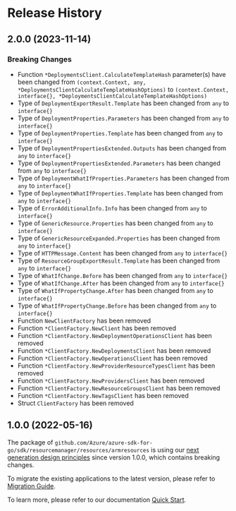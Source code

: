 # Release History

## 2.0.0 (2023-11-14)
### Breaking Changes

- Function `*DeploymentsClient.CalculateTemplateHash` parameter(s) have been changed from `(context.Context, any, *DeploymentsClientCalculateTemplateHashOptions)` to `(context.Context, interface{}, *DeploymentsClientCalculateTemplateHashOptions)`
- Type of `DeploymentExportResult.Template` has been changed from `any` to `interface{}`
- Type of `DeploymentProperties.Parameters` has been changed from `any` to `interface{}`
- Type of `DeploymentProperties.Template` has been changed from `any` to `interface{}`
- Type of `DeploymentPropertiesExtended.Outputs` has been changed from `any` to `interface{}`
- Type of `DeploymentPropertiesExtended.Parameters` has been changed from `any` to `interface{}`
- Type of `DeploymentWhatIfProperties.Parameters` has been changed from `any` to `interface{}`
- Type of `DeploymentWhatIfProperties.Template` has been changed from `any` to `interface{}`
- Type of `ErrorAdditionalInfo.Info` has been changed from `any` to `interface{}`
- Type of `GenericResource.Properties` has been changed from `any` to `interface{}`
- Type of `GenericResourceExpanded.Properties` has been changed from `any` to `interface{}`
- Type of `HTTPMessage.Content` has been changed from `any` to `interface{}`
- Type of `ResourceGroupExportResult.Template` has been changed from `any` to `interface{}`
- Type of `WhatIfChange.Before` has been changed from `any` to `interface{}`
- Type of `WhatIfChange.After` has been changed from `any` to `interface{}`
- Type of `WhatIfPropertyChange.After` has been changed from `any` to `interface{}`
- Type of `WhatIfPropertyChange.Before` has been changed from `any` to `interface{}`
- Function `NewClientFactory` has been removed
- Function `*ClientFactory.NewClient` has been removed
- Function `*ClientFactory.NewDeploymentOperationsClient` has been removed
- Function `*ClientFactory.NewDeploymentsClient` has been removed
- Function `*ClientFactory.NewOperationsClient` has been removed
- Function `*ClientFactory.NewProviderResourceTypesClient` has been removed
- Function `*ClientFactory.NewProvidersClient` has been removed
- Function `*ClientFactory.NewResourceGroupsClient` has been removed
- Function `*ClientFactory.NewTagsClient` has been removed
- Struct `ClientFactory` has been removed


## 1.0.0 (2022-05-16)

The package of `github.com/Azure/azure-sdk-for-go/sdk/resourcemanager/resources/armresources` is using our [next generation design principles](https://azure.github.io/azure-sdk/general_introduction.html) since version 1.0.0, which contains breaking changes.

To migrate the existing applications to the latest version, please refer to [Migration Guide](https://aka.ms/azsdk/go/mgmt/migration).

To learn more, please refer to our documentation [Quick Start](https://aka.ms/azsdk/go/mgmt).